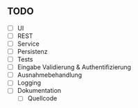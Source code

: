 ## TODO

- [ ] UI
- [ ] REST
- [ ] Service
- [ ] Persistenz
- [ ] Tests
- [ ] Eingabe Validierung & Authentifizierung
- [ ] Ausnahmebehandlung
- [ ] Logging
- [ ] Dokumentation
  - [ ] Quellcode
